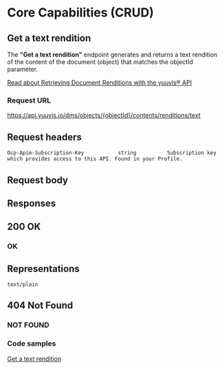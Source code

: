 # Core Capabilities (CRUD)

## Get a text rendition

The **"Get a text rendition"** endpoint generates and returns a text rendition of the content of the document (object) that matches the objectId parameter.


[Read about Retrieving Document Renditions with the yuuvis® API](https://yuuvis.io/how-to/rendition)

### Request URL

https://api.yuuvis.io/dms/objects/{objectId}/contents/renditions/text

## Request headers

```
Ocp-Apim-Subscription-Key           string          Subscription key which provides access to this API. Found in your Profile.

```

## Request body

## Responses

## 200 OK

### OK

## Representations

`text/plain`

## 404 Not Found

### NOT FOUND

### Code samples

[Get a text rendition](./Get-Rendition-Text.py)
